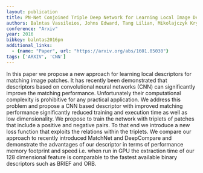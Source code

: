 ```yaml
---
layout: publication
title: PN-Net Conjoined Triple Deep Network for Learning Local Image Descriptors
authors: Balntas Vassileios, Johns Edward, Tang Lilian, Mikolajczyk Krystian
conference: "Arxiv"
year: 2016
bibkey: balntas2016pn
additional_links:
  - {name: "Paper", url: "https://arxiv.org/abs/1601.05030"}
tags: ['ARXIV', 'CNN']
---
```

In this paper we propose a new approach for learning local descriptors for matching image patches. It has recently been demonstrated that descriptors based on convolutional neural networks (CNN) can significantly improve the matching performance. Unfortunately their computational complexity is prohibitive for any practical application. We address this problem and propose a CNN based descriptor with improved matching performance significantly reduced training and execution time as well as low dimensionality. We propose to train the network with triplets of patches that include a positive and negative pairs. To that end we introduce a new loss function that exploits the relations within the triplets. We compare our approach to recently introduced MatchNet and DeepCompare and demonstrate the advantages of our descriptor in terms of performance memory footprint and speed i.e. when run in GPU the extraction time of our 128 dimensional feature is comparable to the fastest available binary descriptors such as BRIEF and ORB.
